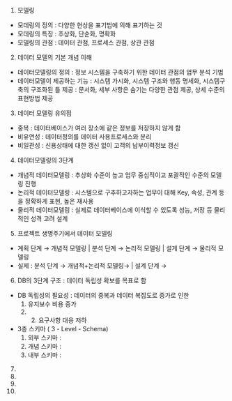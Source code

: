 1. 모델링
 - 모데링의 정의 : 다양한 현상을 표기법에 의해 표기하는 것
 - 모데링의 특징 : 추상화, 단순화, 명확화
 - 모델링의 관점 : 데이터 관점, 프로세스 관점, 상관 관점

2. 데이터 모델의 기본 개념 이해
 - 데이터모델링의 정의 : 정보 시스템을 구축하기 위한 데이터 관점의 업무 분석 기법
 - 데이터모델이 제공하는 기능 
   : 시스템 가시화, 시스템 구조와 행동 명세화, 시스템구축의 구조화된 틀 제공
   : 문서화, 세부 사항은 숨기는 다양한 관점 제공, 상세 수준의 표현방법 제공
   
3. 데이터 모델링 유의점
 - 중복 : 데이터베이스가 여러 장소에 같은 정보를 저장하지 않게 함
 - 비유연성 : 데이터정의를 데이터 사용프로세스와 분리
 - 비일관성 : 신용상태에 대한 갱신 없이 고객의 납부이력정보 갱신

4. 데이터모델링의 3단계
 - 개념적 데이터모델링 : 추상화 수준이 높고 업무 중심적이고 포괄적인 수준의 모델링 진행
 - 논리적 데이터모델링 : 시스템으로 구추하고자하는 업무이 대해 Key, 속성, 관계 등을 정확하게 표현, 높은 재사용
 - 물리적 데이터모델링 : 실제로 데이터베이스에 이식할 수 있도록 성능, 저장 등 물리적인 성격 고려 설계

5. 프로젝트 생명주기에서 데이터 모델링
 - 계획 단계 → 개념적 모델링  |   분석 단계 → 논리적 모델링  |  설게 단계 → 물리적 모델링
 - 실제 : 분석 단계 → 개념적+논리적 모델링→  | 설계 단계 →  

6. DB의 3단계 구조 : 데이터 독립성 확보를 목표로 함
 - DB 독립성의 필요성 : 데이터의 중복과 데이터 복잡도로 증가로 인한 
    1) 유지보수 비용 증가 
    2) 2) 요구사항 대응 저하
 - 3층 스키마 ( 3 - Level - Schema)
    1) 외부 스키마 :
    2) 개념 스키마 : 
    3) 내부 스키마 :

7.

8.

9.

10.
